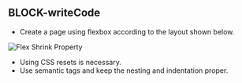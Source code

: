 ## BLOCK-writeCode

- Create a page using flexbox according to the layout shown below.

![Flex Shrink Property](https://raw.githubusercontent.com/suraj122/AC-STYLE-images/master/flexbox/ex-2.png)

- Using CSS resets is necessary.
- Use semantic tags and keep the nesting and indentation proper.